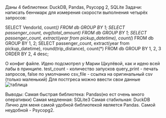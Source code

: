 Даны 4 библиотеки: DuckDB, Pandas, Psycopg 2, SQLite Задачи: написать бенчмарк для измерения скорости выполнения четырёх запросов:

SELECT VendorId, count(*) FROM db GROUP BY 1;
SELECT passenger_count, avg(total_amount) FROM db GROUP BY 1;
SELECT passenger_count, extract(year from pickup_datetime), count(*) FROM db GROUP BY 1, 2;
SELECT passenger_count, extract(year from pickup_datetime), round(trip_distance), count(*) FROM db GROUP BY 1, 2, 3 ORDER BY 2, 4 desc;

О конфиг файле. Идею подсмотрел у Марии Щкулёвой, как и идею всей лабы в принципе.
test_count - количество запусков
query_print - печать запросов, false по умолчанию
csv_file - ссылка на оригинальный csv (только маленький)
Для постгреса можно ввести свои данные
![таблица](https://github.com/Gurikap/Laba3/assets/154047638/b0c3b26a-48a5-4e3a-b04a-1cb37fafa505)

Выводы:
Самая быстрая библиотека: Pandas(но ест очень много оперативки)
Самая медленная: SQLite3
Самая стабильная: DuckDB
Лично для меня самой удобной библиотекой является Pandas. Самой неудобной - Psycopg2.
